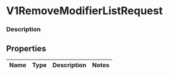 
# V1RemoveModifierListRequest

### Description



## Properties
Name | Type | Description | Notes
------------ | ------------- | ------------- | -------------



